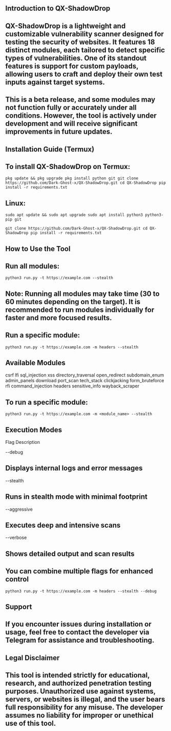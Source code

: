 ## Introduction to QX-ShadowDrop

## QX-ShadowDrop is a lightweight and customizable vulnerability scanner designed for testing the security of websites. It features 18 distinct modules, each tailored to detect specific types of vulnerabilities. One of its standout features is support for custom payloads, allowing users to craft and deploy their own test inputs against target systems.

## This is a beta release, and some modules may not function fully or accurately under all conditions. However, the tool is actively under development and will receive significant improvements in future updates.

 ## Installation Guide (Termux)

## To install QX-ShadowDrop on Termux:

``pkg update && pkg upgrade
pkg install python git
git clone https://github.com/Dark-Ghost-x/QX-ShadowDrop.git
cd QX-ShadowDrop
pip install -r requirements.txt``

## Linux:

``sudo apt update && sudo apt upgrade
sudo apt install python3 python3-pip git``

``git clone https://github.com/Dark-Ghost-x/QX-ShadowDrop.git
cd QX-ShadowDrop
pip install -r requirements.txt``

## How to Use the Tool
## Run all modules:

``python3 run.py -t https://example.com --stealth``


 ## Note: Running all modules may take time (30 to 60 minutes depending on the target). It is recommended to run modules individually for faster and more focused results.
## Run a specific module:

``python3 run.py -t https://example.com -m headers --stealth``


 ## Available Modules
csrf
lfi
sql_injection
xss
directory_traversal
open_redirect
subdomain_enum
admin_panels
download
port_scan
tech_stack
clickjacking
form_bruteforce
rfi
command_injection
headers
sensitive_info
wayback_scraper


## To run a specific module:

``python3 run.py -t https://example.com -m <module_name> --stealth``


 ## Execution Modes



Flag
Description




--debug
## Displays internal logs and error messages


--stealth
## Runs in stealth mode with minimal footprint


--aggressive
## Executes deep and intensive scans


--verbose
## Shows detailed output and scan results




## You can combine multiple flags for enhanced control

``python3 run.py -t https://example.com -m headers --stealth --debug``


 ## Support

## If you encounter issues during installation or usage, feel free to contact the developer via Telegram for assistance and troubleshooting.

## Legal Disclaimer

## This tool is intended strictly for educational, research, and authorized penetration testing purposes. Unauthorized use against systems, servers, or websites is illegal, and the user bears full responsibility for any misuse. The developer assumes no liability for improper or unethical use of this tool.
